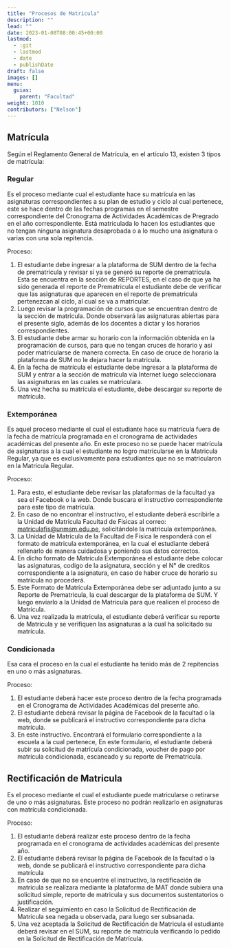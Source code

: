 ```yaml
---
title: "Procesos de Matricula"
description: ""
lead: ""
date: 2023-01-08T08:00:45+00:00
lastmod:
  - :git
  - lastmod
  - date
  - publishDate
draft: false
images: []
menu: 
  guias:
    parent: "Facultad"
weight: 1010
contributors: ["Nelson"]
---
```


## Matrícula

Según el Reglamento General de Matrícula, en el artículo 13, existen 3 tipos de matrícula:

### Regular

Es el proceso mediante cual el estudiante hace su matrícula en las asignaturas correspondientes a su plan de estudio y ciclo al cual pertenece, este se hace dentro de las fechas programas en el semestre correspondiente del Cronograma de Actividades Académicas de Pregrado en el año correspondiente. Está matriculada lo hacen los estudiantes que no tengan ninguna asignatura desaprobada o a lo mucho una asignatura o varias con una sola repitencia.

Proceso:

1. El estudiante debe ingresar a la plataforma de SUM dentro de la fecha de prematricula y revisar si ya se generó su reporte de prematricula. Esta se encuentra en la sección de REPORTES, en el caso de que ya ha sido generada el reporte de Prematricula el estudiante debe de verificar que las asignaturas que aparecen en el reporte de prematricula pertenezcan al ciclo, al cual se va a matricular.
2. Luego revisar la programación de cursos que se encuentran dentro de la sección de matrícula. Donde observará las asignaturas abiertas para el presente siglo, además de los docentes a dictar y los horarios correspondientes.
3. El estudiante debe armar su horario con la información obtenida en la programación de cursos, para que no tengan cruces de horario y asi poder matricularse de manera correcta. En caso de cruce de horario la plataforma de SUM no le dejara hacer la matricula.
4. En la fecha de matrícula el estudiante debe ingresar a la plataforma de SUM y entrar a la sección de matrícula vía Internet luego seleccionara las asignaturas en las cuales se matriculara.
5. Una vez hecha su matrícula el estudiante, debe descargar su reporte de matrícula.

### Extemporánea

Es aquel proceso mediante el cual el estudiante hace su matrícula fuera de la fecha de matrícula programada en el cronograma de actividades académicas del presente año. En este proceso no se puede hacer matrícula de asignaturas a la cual el estudiante no logro matricularse en la Matricula Regular, ya que es exclusivamente para estudiantes que no se matricularon en la Matricula Regular.

Proceso:

1. Para esto, el estudiante debe revisar las plataformas de la facultad ya sea el Facebook o la web. Donde buscara el instructivo correspondiente para este tipo de matrícula.
2. En caso de no encontrar el instructivo, el estudiante deberá escribirle a la Unidad de Matricula Facultad de Fisicas al correo: matriculafis@unmsm.edu.pe, solicitándole la matricula extemporánea.
3. La Unidad de Matricula de la Facultad de Fisica le responderá con el formato de matricula extemporánea, en la cual el estudiante deberá rellenarlo de manera cuidadosa y poniendo sus datos correctos.
4. En dicho formato de Matricula Extemporánea el estudiante debe colocar las asignaturas, codigo de la asignatura, sección y el N° de creditos correspondiente a la asignatura, en caso de haber cruce de horario su matricula no procederá.
5. Este Formato de Matricula Extemporánea debe ser adjuntado junto a su Reporte de Prematricula, la cual descargar de la plataforma de SUM. Y luego enviarlo a la Unidad de Matricula para que realicen el proceso de Matricula.
6. Una vez realizada la matricula, el estudiante deberá verificar su reporte de Matricula y se verifiquen las asignaturas a la cual ha solicitado su matrícula.

### Condicionada

Esa cara el proceso en la cual el estudiante ha tenido más de 2 repitencias en uno o más asignaturas.

Proceso:

1. El estudiante deberá hacer este proceso dentro de la fecha programada en el Cronograma de Actividades Académicas del presente año.
2. El estudiante deberá revisar la página de Facebook de la facultad o la web, donde se publicará el instructivo correspondiente para dicha matrícula.
3. En este instructivo. Encontrará el formulario correspondiente a la escuela a la cual pertenece, En este formulario, el estudiante deberá subir su solicitud de matrícula condicionada, voucher de pago por matrícula condicionada, escaneado y su reporte de Prematricula.

## Rectificación de Matricula

Es el proceso mediante el cual el estudiante puede matricularse o retirarse de uno o más asignaturas. Este proceso no podrán realizarlo en asignaturas con matrícula condicionada.

Proceso:

1. El estudiante deberá realizar este proceso dentro de la fecha programada en el cronograma de actividades académicas del presente año.
2. El estudiante deberá revisar la página de Facebook de la facultad o la web, donde se publicará el instructivo correspondiente para dicha matrícula
3. En caso de que no se encuentre el instructivo, la rectificación de matricula se realizara mediante la plataforma de MAT donde subiera una solicitud simple, reporte de matricula y sus documentos sustentatorios o justificación.
4. Realizar el seguimiento en caso la Solicitud de Rectificación de Matricula sea negada u observada, para luego ser subsanada.
5. Una vez aceptada la Solicitud de Rectificación de Matricula el estudiante deberá revisar en el SUM, su reporte de matricula verificando lo pedido en la Solicitud de Rectificación de Matrícula.
